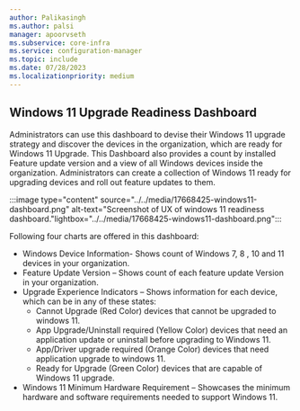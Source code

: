 ```yaml
---
author: Palikasingh
ms.author: palsi
manager: apoorvseth
ms.subservice: core-infra
ms.service: configuration-manager
ms.topic: include
ms.date: 07/28/2023
ms.localizationpriority: medium
---
```


## <a name="bkmk_Win11dashboard"></a> Windows 11 Upgrade Readiness Dashboard

<!--17668425-->
Administrators can use this dashboard to devise their Windows 11 upgrade strategy and discover the devices in the organization, which are ready for Windows 11 Upgrade. This Dashboard also provides a count by installed Feature update version and a view of all Windows devices inside the organization. Administrators can create a collection of Windows 11 ready for upgrading devices and roll out feature updates to them. 

:::image type="content" source="../../media/17668425-windows11-dashboard.png" alt-text="Screenshot of UX of windows 11 readiness dashboard."lightbox="../../media/17668425-windows11-dashboard.png":::

Following four charts are offered in this dashboard:
  - Windows Device Information- Shows count of Windows 7, 8 , 10 and 11 devices in your organization.    
  - Feature Update Version – Shows count of each feature update Version in your organization. 
  - Upgrade Experience Indicators – Shows information for each device, which can be in any of these states: 
     - Cannot Upgrade (Red Color) devices that cannot be upgraded to windows 11.
     - App Upgrade/Uninstall required (Yellow Color) devices that need an application update or uninstall before upgrading to Windows 11. 
     - App/Driver upgrade required (Orange Color) devices that need application upgrade to windows 11. 
     - Ready for Upgrade (Green Color) devices that are capable of Windows 11 upgrade. 
 -  Windows 11 Minimum Hardware Requirement – Showcases the minimum hardware and software requirements needed to support Windows 11.     

